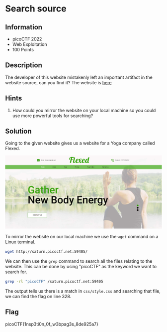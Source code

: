 # Search source

## Information

- picoCTF 2022
- Web Exploitation
- 100 Points

## Description

The developer of this website mistakenly left an important artifact in the website source, can you find it?
The website is [here](http://saturn.picoctf.net:59405/)

## Hints

1. How could you mirror the website on your local machine so you could use more powerful tools for searching?

## Solution

Going to the given website gives us a website for a Yoga company called Flexed.

![initial webpage](images/initial.PNG)

To mirror the website on our local machine we use the `wget` command on a Linux terminal.

```bash
wget http://saturn.picoctf.net:59405/
```

We can then use the `grep` command to search all the files relating to the website. This can be done by using "picoCTF" as the keyword we want to search for.

```bash
grep -rl "picoCTF" /saturn.picoctf.net:59405
```

The output tells us there is a match in `css/style.css` and searching that file, we can find the flag on line 328.

## Flag

picoCTF{1nsp3ti0n_0f_w3bpag3s_8de925a7}
